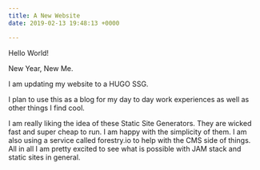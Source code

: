 ```yaml
---
title: A New Website
date: 2019-02-13 19:48:13 +0000

---
```

Hello World!

New Year, New Me.

I am updating my website to a HUGO SSG.

I plan to use this as a blog for my day to day work experiences as well as other things I find cool.

I am really liking the idea of these Static Site Generators. They are wicked fast and super cheap to run. I am happy with the simplicity of them. I am also using a service called forestry.io to help with the CMS side of things. All in all I am pretty excited to see what is possible with JAM stack and static sites in general.